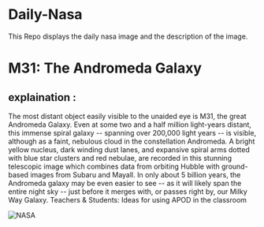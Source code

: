 # Daily-Nasa

This Repo displays the daily nasa image and the description of the image.

<!--NASA-->
# M31: The Andromeda Galaxy
## explaination :

The most distant object easily visible to the unaided eye is M31, the great Andromeda Galaxy. Even at some two and a half million light-years distant, this immense spiral galaxy -- spanning over 200,000 light years -- is visible, although as a faint, nebulous cloud in the constellation Andromeda. A bright yellow nucleus, dark winding dust lanes, and expansive spiral arms dotted with blue star clusters and red nebulae, are recorded in this stunning telescopic image which combines data from orbiting Hubble with ground-based images from Subaru and Mayall. In only about 5 billion years, the Andromeda galaxy may be even easier to see -- as it will likely span the entire night sky -- just before it merges with, or passes right by, our Milky Way Galaxy.   Teachers & Students: Ideas for using APOD in the classroom

![NASA](https://apod.nasa.gov/apod/image/2409/M31_HstSubaruGendler_960.jpg)
<!--/NASA-->